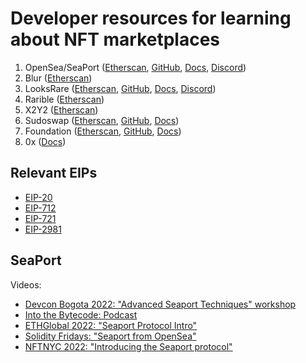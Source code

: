 # Developer resources for learning about NFT marketplaces

1. OpenSea/SeaPort ([Etherscan](https://etherscan.io/address/0x00000000006c3852cbef3e08e8df289169ede581#code), [GitHub](https://github.com/ProjectOpenSea/seaport), [Docs](https://docs.opensea.io/v2.0/reference/seaport-overview), [Discord](https://discord.gg/9jcjC5XMrr))
2. Blur ([Etherscan](https://etherscan.io/address/0x031aa05da8bf778dfc36d8d25ca68cbb2fc447c6#code))
3. LooksRare ([Etherscan](https://etherscan.io/address/0x59728544B08AB483533076417FbBB2fD0B17CE3a#code), [GitHub](https://github.com/LooksRare), [Docs](https://docs.looksrare.org/developers/welcome), [Discord](https://discord.gg/looksraredevelopers))
4. Rarible ([Etherscan](https://etherscan.io/address/0x4fee7b061c97c9c496b01dbce9cdb10c02f0a0be#code))
5. X2Y2 ([Etherscan](https://etherscan.io/address/0x74312363e45dcaba76c59ec49a7aa8a65a67eed3#code))
6. Sudoswap ([Etherscan](https://etherscan.io/address/0x2B2e8cDA09bBA9660dCA5cB6233787738Ad68329#code), [GitHub](https://github.com/sudoswap), [Docs](https://docs.sudoswap.xyz/))
7. Foundation ([Etherscan](https://etherscan.io/address/0xcda72070e455bb31c7690a170224ce43623d0b6f#code), [GitHub](https://github.com/f8n), [Docs](https://docs.foundation.app/docs/))
8. 0x ([Docs](https://docs.0x.org/nft-support/docs))

## Relevant EIPs
- [EIP-20](https://eips.ethereum.org/EIPS/eip-20)
- [EIP-712](https://eips.ethereum.org/EIPS/eip-712)
- [EIP-721](https://eips.ethereum.org/EIPS/eip-721)
- [EIP-2981](https://eips.ethereum.org/EIPS/eip-2981)

## SeaPort


Videos:
- [Devcon Bogota 2022: "Advanced Seaport Techniques" workshop](https://www.youtube.com/watch?v=ZpSsFXv7Fwk&t=25636s)
- [Into the Bytecode: Podcast](https://www.youtube.com/watch?v=d4JSkpiEyd8)
- [ETHGlobal 2022: "Seaport Protocol Intro"](https://www.youtube.com/watch?v=H9iSgju3qIc)
- [Solidity Fridays: "Seaport from OpenSea"](https://www.youtube.com/watch?v=juP22m8kiKM)
- [NFTNYC 2022: "Introducing the Seaport protocol"](https://www.youtube.com/watch?v=XHVk5Se5ChA)

